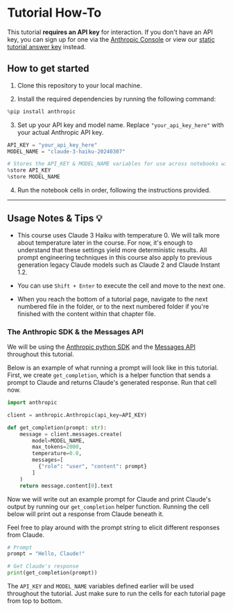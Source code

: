 # Tutorial How-To

This tutorial **requires an API key** for interaction. If you don't have an API key, you can sign up for one via the [Anthropic Console](https://console.anthropic.com/) or view our [static tutorial answer key](https://docs.google.com/spreadsheets/u/0/d/1jIxjzUWG-6xBVIa2ay6yDpLyeuOh_hR_ZB75a47KX_E/edit) instead.

## How to get started

1. Clone this repository to your local machine.

2. Install the required dependencies by running the following command:
 


```python
%pip install anthropic
```

3. Set up your API key and model name. Replace `"your_api_key_here"` with your actual Anthropic API key.


```python
API_KEY = "your_api_key_here"
MODEL_NAME = "claude-3-haiku-20240307"

# Stores the API_KEY & MODEL_NAME variables for use across notebooks within the IPython store
%store API_KEY
%store MODEL_NAME
```

4. Run the notebook cells in order, following the instructions provided.

---

## Usage Notes & Tips 💡

- This course uses Claude 3 Haiku with temperature 0. We will talk more about temperature later in the course. For now, it's enough to understand that these settings yield more deterministic results. All prompt engineering techniques in this course also apply to previous generation legacy Claude models such as Claude 2 and Claude Instant 1.2.

- You can use `Shift + Enter` to execute the cell and move to the next one.

- When you reach the bottom of a tutorial page, navigate to the next numbered file in the folder, or to the next numbered folder if you're finished with the content within that chapter file.

### The Anthropic SDK & the Messages API
We will be using the [Anthropic python SDK](https://docs.anthropic.com/claude/reference/client-sdks) and the [Messages API](https://docs.anthropic.com/claude/reference/messages_post) throughout this tutorial. 

Below is an example of what running a prompt will look like in this tutorial. First, we create `get_completion`, which is a helper function that sends a prompt to Claude and returns Claude's generated response. Run that cell now.


```python
import anthropic

client = anthropic.Anthropic(api_key=API_KEY)

def get_completion(prompt: str):
    message = client.messages.create(
        model=MODEL_NAME,
        max_tokens=2000,
        temperature=0.0,
        messages=[
          {"role": "user", "content": prompt}
        ]
    )
    return message.content[0].text
```

Now we will write out an example prompt for Claude and print Claude's output by running our `get_completion` helper function. Running the cell below will print out a response from Claude beneath it.

Feel free to play around with the prompt string to elicit different responses from Claude.


```python
# Prompt
prompt = "Hello, Claude!"

# Get Claude's response
print(get_completion(prompt))
```

The `API_KEY` and `MODEL_NAME` variables defined earlier will be used throughout the tutorial. Just make sure to run the cells for each tutorial page from top to bottom.
